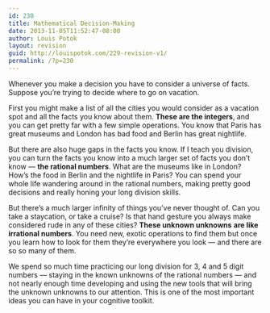 ```yaml
---
id: 230
title: Mathematical Decision-Making
date: 2013-11-05T11:52:47-08:00
author: Louis Potok
layout: revision
guid: http://louispotok.com/229-revision-v1/
permalink: /?p=230
---
```

Whenever you make a decision you have to consider a universe of facts. Suppose you&#8217;re trying to decide where to go on vacation.

First you might make a list of all the cities you would consider as a vacation spot and all the facts you know about them. **These are the integers**, and you can get pretty far with a few simple operations. You know that Paris has great museums and London has bad food and Berlin has great nightlife.

But there are also huge gaps in the facts you know. If I teach you division, you can turn the facts you know into a much larger set of facts you don&#8217;t know &#8212; **the rational numbers**. What are the museums like in London? How&#8217;s the food in Berlin and the nightlife in Paris? You can spend your whole life wandering around in the rational numbers, making pretty good decisions and really honing your long division skills.

But there&#8217;s a much larger infinity of things you&#8217;ve never thought of. Can you take a staycation, or take a cruise? Is that hand gesture you always make considered rude in any of these cities? **These unknown unknowns** **are like irrational numbers**. You need new, exotic operations to find them but once you learn how to look for them they&#8217;re everywhere you look &#8212; and there are so so many of them.

We spend so much time practicing our long division for 3, 4 and 5 digit numbers &#8212; staying in the known unknowns of the rational numbers &#8212; and not nearly enough time developing and using the new tools that will bring the unknown unknowns to our attention. This is one of the most important ideas you can have in your cognitive toolkit.